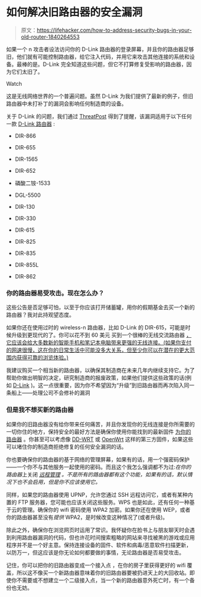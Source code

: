 # 如何解决旧路由器的安全漏洞

> 原文：<https://lifehacker.com/how-to-address-security-bugs-in-your-old-router-1840264553>

如果一个 n 攻击者设法访问你的 D-Link 路由器的登录屏幕，并且你的路由器足够旧，他们就有可能控制路由器，给它注入代码，并用它来攻击其他连接的系统和设备。最棒的是。D-Link 完全知道这些问题，但它不打算修复受影响的路由器，因为它们太旧了。

Watch

这是无线网络世界的一个普遍问题。虽然 D-Link 为我们提供了最新的例子，但旧路由器中未打补丁的漏洞会影响任何制造商的设备。

关于 D-Link 的问题，我们通过 [ThreatPost](https://threatpost.com/d-link-wont-fix-router-bugs/150438/) 得到了提醒，该漏洞适用于以下任何一款 [D-Link 路由器](https://webcache.googleusercontent.com/search?q=cache:rJnlpjUXpSAJ:https://us.dlink.com/en/security-bulletin/dir-866-dir-655--dhp-1565-dir-652-unauthenticated-rce+&cd=2&hl=en&ct=clnk&gl=us) :

*   DIR-866
*   DIR-655

*   DIR-1565

*   DIR-652
*   磷酸二铵-1533
*   DGL-5500
*   DIR-130
*   DIR-330
*   DIR-615
*   DIR-825
*   DIR-835
*   DIR-855L
*   DIR-862

### 你的路由器易受攻击。现在怎么办？

这些公告是否足够可怕，以至于你应该打开储蓄罐，用你的假期基金去买一个新的路由器？我对此持观望态度。

如果你还在使用过时的 wireless-n 路由器，比如 D-Link 的 DIR-615，可能是时候升级到更现代的了。你可以花不到 60 美元 买到一个很棒的无线交流路由器 [，它应该会给大多数新的智能手机和笔记本电脑带来更强的无线连接。(如果你支付的网速很慢，这在你的日常生活中可能没多大关系，但至少你可以在潜在的更大范围内获得可靠的浏览体验。)](https://www.amazon.com/dp/B079JD7F7G/?asc_campaign=InlineText&asc_refurl=https://lifehacker.com/how-to-address-security-bugs-in-your-old-router-1840264553&asc_source=&linkCode=xm2&tag=kinjalifehackerlink-20)

我建议购买一个相当新的路由器，以确保其制造商在未来几年内继续支持它。为了帮助你做出明智的决定，研究制造商的报废政策，如果他们提供这些政策的话(例如 [D-Link](https://www.dlink.com/en/eol-policy) )。这一点很重要，因为你不希望因为“升级”到旧路由器而再次陷入同一条船上——处理公司不会修补的漏洞

### 但是我不想买新的路由器

如果你的旧路由器没有给你带来任何痛苦，并且你发现你的无线连接是你所需要的一切你住的地方，保持安全的最好方法是确保你使用你能找到的最新固件 [为你的路由器](https://lifehacker.com/how-to-make-your-wifi-router-as-secure-as-possible-1827695547) 。你甚至可以考虑像 [DD-WRT](https://dd-wrt.com/) 或 [OpenWrt](https://openwrt.org/) 这样的第三方固件，如果这些可以堵住你的制造商拒绝修复的任何安全漏洞的话。

你也要确保你的路由器的基于网络的管理屏幕，如果有的话，用一个强密码保护——一个你不与其他服务一起使用的密码。而且这个我怎么强调都不为过:*在你的路由器*上关闭 [*远程管理*](https://eu.dlink.com/uk/en/support/faq/routers/wireless-routers/dir-series/dir-878/how-do-i-enable-remote-management-for-my-router) *。不是所有的路由器都有这个功能，如果有的话，默认情况下也不会启用，但是你不应该使用它。*

同样，如果您的路由器使用 UPNP，允许您通过 SSH 远程访问它，或者有某种内置的 FTP 服务器，您可能也应该关闭这些服务。WPS 也是如此，还有任何一种基于云的管理。确保你的 wifi 密码使用 WPA2 加密。如果你还在使用 WEP，或者你的路由器甚至没有*提供* WPA2，是时候改变这种情况了(或者升级)。

除此之外，确保你在浏览网页时运用了常识。我怀疑你在脸书上与朋友聊天时会遇到利用路由器漏洞的代码，但也许花时间搜索粗略的网站来寻找被黑的游戏或应用程序并不是一个好主意。保持连接设备的固件、软件和病毒/恶意软件扫描更新，以防万一，但这应该是你无论如何都要做的事情，无论路由器是否易受攻击。

记住，你可以把你的旧路由器变成一个接入点 ，在你的房子里获得更好的 wifi 覆盖，所以这不像买一个新路由器意味着你的旧路由器要被扔进天上的大回收站。即使你不需要或不想建立一个二级接入点，当一个新的路由器意外死亡时，有一个备份也无妨。